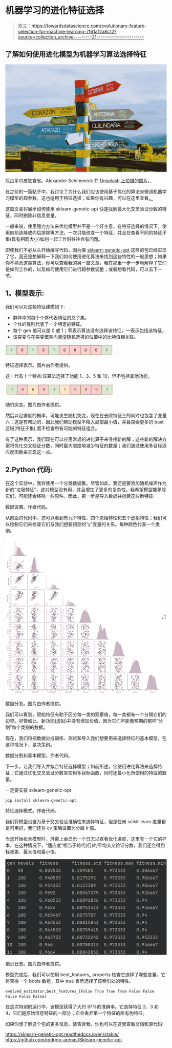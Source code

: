# 机器学习的进化特征选择

> 原文：<https://towardsdatascience.com/evolutionary-feature-selection-for-machine-learning-7f61af2a8c12?source=collection_archive---------21----------------------->

## 了解如何使用进化模型为机器学习算法选择特征

![](img/fda72189be88a48a82ec9603300bfbf7.png)

厄瓜多尔皮钦查省。Alexander Schimmeck 在 [Unsplash 上拍摄的照片。](https://unsplash.com/photos/Aohf8gqa7Zc)

在之前的一篇帖子中，我讨论了为什么我们应该使用基于优化的算法来微调机器学习模型的超参数。这也适用于特征选择；如果你有兴趣，可以在这里查看[。](/hyperparameters-tuning-from-grid-search-to-optimization-a09853e4e9b8)

这篇文章将展示如何使用 sklearn-genetic-opt 快速找到最大化交叉验证分数的特征，同时删除非信息变量。

一般来说，使用强力方法来优化模型并不是一个好主意，在特征选择的情况下，使用向前选择或向后排除等方法，一次只能改变一个特征，并且在查看不同的特征子集(具有相同大小)如何一起工作时往往会有问题。

即使我们不必从头开始编写代码，因为像 [sklearn-genetic-opt](https://sklearn-genetic-opt.readthedocs.io/en/stable/) 这样的包已经实现了它，我还是想解释一下我们如何使用进化算法来找到这些特性的一般思想；如果你不熟悉这类算法，你可以查看我的另一篇文章，我在那里一步一步地解释了它们是如何工作的，以及如何使用它们进行超参数调整；或者想看代码，可以去下一节。

## **1。模型表示:**

我们可以对这些特征建模如下:

*   群体中的每个个体代表特征的总子集。
*   个体的性别代表了一个特定的特征。
*   每个 gen 值可以是 0 或 1；零表示算法没有选择该特征，一表示包括该特征。
*   该突变与在突变概率内淹没随机选择的位置中的比特值相关联。

![](img/6ba4f28443a18210a2bb4f09f2b368e7.png)

特征选择表示。图片由作者提供。

这一代有十个特点:该算法选择了功能 1、3、5 和 10，但不包括其他功能。

![](img/a290e1c3b57f02daaa6cb04b0a83c75b.png)

随机突变。图片由作者提供。

然后以足够低的概率，可能发生随机突变，现在在去除特征三的同时也包含了变量六；这是有帮助的，因此我们帮助模型不陷入局部最小值，并且探索更多的 bast 区域(特征子集),而不检查所有可能的特征组合。

有了这种表示，我们现在可以应用常规的进化算子来寻找新的解；这些新的解决方案将优化交叉验证分数，同时最大限度地减少特征的数量；我们通过使用多目标适应度函数来实现这一点。

## 2.Python 代码:

在这个实验中，我将使用一个分类数据集。尽管如此，我还是要添加随机噪声作为新的“垃圾特征”，这对模型没有用，并且增加了更多的复杂性。我希望模型能移除它们，可能还会移除一些原件。因此，第一步是导入数据并创建这些新特征:

数据设置。作者代码。

从前面的代码中，您可以看到有九个特性、四个原始特性和五个虚拟特性；我们可以绘制它们来检查它们与我们想要预测的“y”变量的关系。每种颜色代表一个类别。

![](img/e4dfb39d2098a55eecd37c04988077f9.png)

数据分发。图片由作者提供。

我们可以看到，原始特征有助于区分每一类的观察值，每一类都有一个分隔它们的边界。尽管如此，新功能(虚拟)并没有增加价值，因为它们不能像预期的那样“分割”每个类别的数据。

现在，我们将把数据分成训练、测试和导入我们想要用来选择特征的基本模型，在这种情况下，是决策树。

数据分割和基本模型。作者代码。

下一步，让我们导入并拟合特征选择模型；如前所述，它使用进化算法来选择特征；它通过优化交叉验证分数来使用多目标函数，同时还最小化所使用的特征的数量。

一定要安装 sklearn-genetic-opt

```
pip install sklearn-genetic-opt
```

特征选择模式。作者代码。

我们将模型设置为基于交叉验证准确性来选择特征，但是任何 scikit-learn 度量都是可用的，我们还将 cv 策略设置为分层 k 倍。

当您开始拟合模型时，屏幕上会显示一个日志以查看优化进度，这里有一个它的样本，在这种情况下，“适应度”相当于跨代(行)的平均交叉验证分数，我们还会得到标准差、最大值和最小值。

![](img/041b4146a348784f826bb14678c889a1.png)

培训日志。图片由作者提供。

模型完成后，我们可以使用 best_features_ property 检查它选择了哪些变量，它将获得一个 bools 数组，其中 true 表示选择了该索引处的特性。

```
evolved_estimator.best_features_[False True True True False False False False False]
```

在这次特别的运行中，该模型获得了大约 97%的准确率。它选择特征 2、3 和 4，它们是原始信息特征的一部分；它会丢弃第一个特征的所有伪特征。

如果你想了解这个包的更多信息，请告诉我，你也可以在这里查看文档和源代码:

<https://sklearn-genetic-opt.readthedocs.io/en/stable/>  <https://github.com/rodrigo-arenas/Sklearn-genetic-opt> 